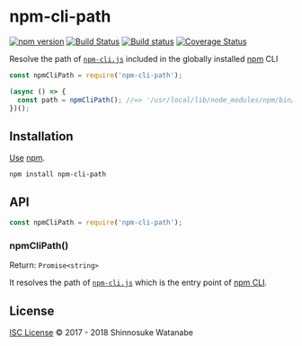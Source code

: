 # npm-cli-path

[![npm version](https://img.shields.io/npm/v/npm-cli-path.svg)](https://www.npmjs.com/package/npm-cli-path)
[![Build Status](https://travis-ci.org/shinnn/npm-cli-path.svg?branch=master)](https://travis-ci.org/shinnn/npm-cli-path)
[![Build status](https://ci.appveyor.com/api/projects/status/8osd3at404d3jrxi/branch/master?svg=true)](https://ci.appveyor.com/project/ShinnosukeWatanabe/npm-cli-path/branch/master)
[![Coverage Status](https://img.shields.io/coveralls/shinnn/npm-cli-path.svg)](https://coveralls.io/github/shinnn/npm-cli-path?branch=master)

Resolve the path of [`npm-cli.js`][npm-cli] included in the globally installed [npm](https://www.npmjs.com/) CLI

```javascript
const npmCliPath = require('npm-cli-path');

(async () => {
  const path = npmCliPath(); //=> '/usr/local/lib/node_modules/npm/bin/npm-cli.js'
})();
```

## Installation

[Use](https://docs.npmjs.com/cli/install) [npm](https://docs.npmjs.com/getting-started/what-is-npm).

```
npm install npm-cli-path
```

## API

```javascript
const npmCliPath = require('npm-cli-path');
```

### npmCliPath()

Return: `Promise<string>`

It resolves the path of [`npm-cli.js`][npm-cli] which is the entry point of [npm CLI](https://github.com/npm/cli).

## License

[ISC License](./LICENSE) © 2017 - 2018 Shinnosuke Watanabe

[npm-cli]: https://github.com/npm/cli/blob/latest/bin/npm-cli.js
